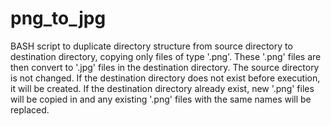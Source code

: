 # png_to_jpg
BASH script to duplicate directory structure from source directory to destination directory, copying only files of type '.png'. These '.png' files are then convert to '.jpg'  files in the destination directory. The source directory is not changed. If the destination directory does not exist before execution, it will be created. If the destination directory already exist, new '.png' files will be copied in and any existing '.png' files with the same names will be replaced.
